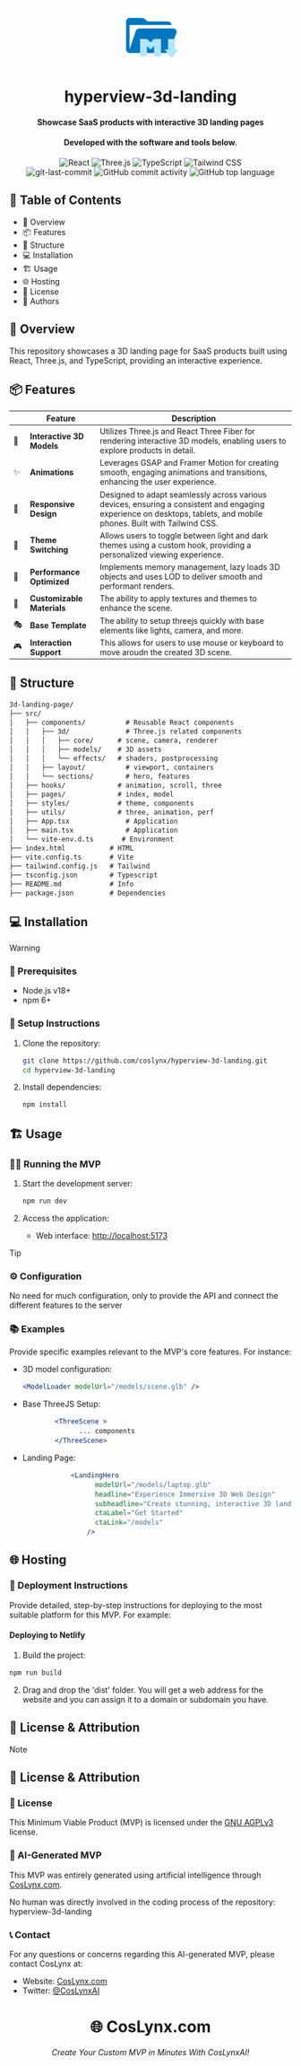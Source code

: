 <div class="hero-icon" align="center">
  <img src="https://raw.githubusercontent.com/PKief/vscode-material-icon-theme/ec559a9f6bfd399b82bb44393651661b08aaf7ba/icons/folder-markdown-open.svg" width="100" />
</div>

<h1 align="center">
hyperview-3d-landing
</h1>
<h4 align="center">Showcase SaaS products with interactive 3D landing pages</h4>
<h4 align="center">Developed with the software and tools below.</h4>
<div class="badges" align="center">
  <img src="https://img.shields.io/badge/Framework-React-blue" alt="React">
  <img src="https://img.shields.io/badge/3D Engine-Three.js-green" alt="Three.js">
  <img src="https://img.shields.io/badge/Language-TypeScript-blueviolet" alt="TypeScript">
  <img src="https://img.shields.io/badge/Styling-Tailwind_CSS-lightblue" alt="Tailwind CSS">
</div>
<div class="badges" align="center">
  <img src="https://img.shields.io/github/last-commit/coslynx/hyperview-3d-landing?style=flat-square&color=5D6D7E" alt="git-last-commit" />
  <img src="https://img.shields.io/github/commit-activity/m/coslynx/hyperview-3d-landing?style=flat-square&color=5D6D7E" alt="GitHub commit activity" />
  <img src="https://img.shields.io/github/languages/top/coslynx/hyperview-3d-landing?style=flat-square&color=5D6D7E" alt="GitHub top language" />
</div>

## 📑 Table of Contents
- 📍 Overview
- 📦 Features
- 📂 Structure
- 💻 Installation
- 🏗️ Usage
- 🌐 Hosting
- 📄 License
- 👏 Authors

## 📍 Overview
This repository showcases a 3D landing page for SaaS products built using React, Three.js, and TypeScript, providing an interactive experience.

## 📦 Features

|    | Feature                  | Description                                                                                                                                                                                                                                                            |
|----|--------------------------|------------------------------------------------------------------------------------------------------------------------------------------------------------------------------------------------------------------------------------------------------------------------|
| 🔷 | **Interactive 3D Models** | Utilizes Three.js and React Three Fiber for rendering interactive 3D models, enabling users to explore products in detail. |
| ✨ | **Animations**           | Leverages GSAP and Framer Motion for creating smooth, engaging animations and transitions, enhancing the user experience.                                                                                                                                         |
| 📱 | **Responsive Design**     | Designed to adapt seamlessly across various devices, ensuring a consistent and engaging experience on desktops, tablets, and mobile phones. Built with Tailwind CSS.                                                                                                      |
| 🌙 | **Theme Switching**        | Allows users to toggle between light and dark themes using a custom hook, providing a personalized viewing experience.                                                                                                                                          |
| 🚀 | **Performance Optimized** | Implements memory management, lazy loads 3D objects and uses LOD to deliver smooth and performant renders.                                                                                                                                                        |
| 💎 | **Customizable Materials**| The ability to apply textures and themes to enhance the scene.                                                                                                                                                     |
| 🎭 | **Base Template**          | The ability to setup threejs quickly with base elements like lights, camera, and more.|
| 🎮 | **Interaction Support**   | This allows for users to use mouse or keyboard to move aroudn the created 3D scene.                                                                                                                                                  |

## 📂 Structure

```
3d-landing-page/
├── src/
│   ├── components/          # Reusable React components
│   │   ├── 3d/              # Three.js related components
│   │   │   ├── core/      # scene, camera, renderer
│   │   │   ├── models/    # 3D assets
│   │   │   └── effects/   # shaders, postprocessing
│   │   ├── layout/          # viewport, containers
│   │   └── sections/        # hero, features
│   ├── hooks/             # animation, scroll, three
│   ├── pages/             # index, model
│   ├── styles/            # theme, components
│   ├── utils/             # three, animation, perf
│   ├── App.tsx              # Application
│   ├── main.tsx             # Application
│   └── vite-env.d.ts       # Environment
├── index.html           # HTML
├── vite.config.ts       # Vite
├── tailwind.config.js   # Tailwind
├── tsconfig.json        # Typescript
├── README.md            # Info
├── package.json         # Dependencies
```

## 💻 Installation
> [!WARNING]
> ### 🔧 Prerequisites
> - Node.js v18+
> - npm 6+

### 🚀 Setup Instructions
1. Clone the repository:
   ```bash
   git clone https://github.com/coslynx/hyperview-3d-landing.git
   cd hyperview-3d-landing
   ```

2. Install dependencies:
   ```bash
   npm install
   ```

## 🏗️ Usage
### 🏃‍♂️ Running the MVP
1. Start the development server:
   ```bash
   npm run dev
   ```

2. Access the application:
   - Web interface: [http://localhost:5173](http://localhost:5173)

> [!TIP]
> ### ⚙️ Configuration
> No need for much configuration, only to provide the API and connect the different features to the server

### 📚 Examples
Provide specific examples relevant to the MVP's core features. For instance:

- 3D model configuration: 
  ```jsx
  <ModelLoader modelUrl="/models/scene.glb" />
  ```

- Base ThreeJS Setup:
  ```jsx
          <ThreeScene >
                ... components
          </ThreeScene>
  ```

- Landing Page:
  ```jsx
              <LandingHero
                    modelUrl="/models/laptop.glb"
                    headline="Experience Immersive 3D Web Design"
                    subheadline="Create stunning, interactive 3D landing pages with ease."
                    ctaLabel="Get Started"
                    ctaLink="/models"
                  />
  ```

## 🌐 Hosting
### 🚀 Deployment Instructions
Provide detailed, step-by-step instructions for deploying to the most suitable platform for this MVP. For example:

#### Deploying to Netlify

 1. Build the project:
  ```bash
  npm run build
  ```
 2. Drag and drop the 'dist' folder.
   You will get a web address for the website and you can assign it to a domain or subdomain you have.

## 📄 License & Attribution

> [!NOTE]
> ## 📜 License & Attribution
>
> ### 📄 License
> This Minimum Viable Product (MVP) is licensed under the [GNU AGPLv3](https://choosealicense.com/licenses/agpl-3.0/) license.
>
> ### 🤖 AI-Generated MVP
> This MVP was entirely generated using artificial intelligence through [CosLynx.com](https://coslynx.com).
>
> No human was directly involved in the coding process of the repository: hyperview-3d-landing
>
> ### 📞 Contact
> For any questions or concerns regarding this AI-generated MVP, please contact CosLynx at:
> - Website: [CosLynx.com](https://coslynx.com)
> - Twitter: [@CosLynxAI](https://x.com/CosLynxAI)

<p align="center">
  <h1 align="center">🌐 CosLynx.com</h1>
</p>
<p align="center">
  <em>Create Your Custom MVP in Minutes With CosLynxAI!</em>
</p>
<div class="badges" align="center">
<img src="https://img.shields.io/badge/Developers-Drix10,_Kais_Radwan-red" alt="">
<img src="https://img.shields.io/badge/Website-CosLynx.com-blue" alt="">
<img src="https://img.shields.io/badge/Backed_by-Google,_Microsoft_&_Amazon_for_Startups-red" alt="">
<img src="https://img.shields.io/badge/Finalist-Backdrop_Build_v4,_v6-black" alt="">
</div>